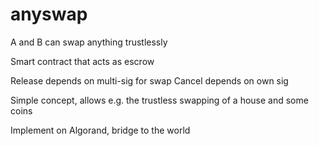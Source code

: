 # anyswap

A and B can swap anything trustlessly

Smart contract that acts as escrow

Release depends on multi-sig for swap
Cancel depends on own sig

Simple concept, allows e.g. the trustless swapping of a house and some coins

Implement on Algorand, bridge to the world
